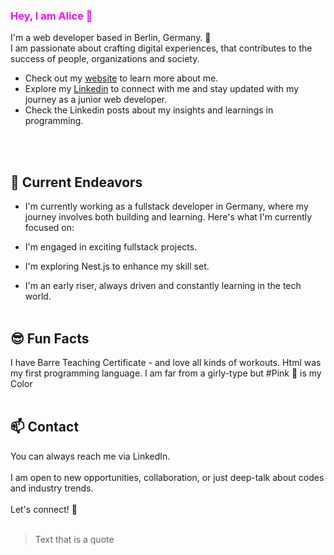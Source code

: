 ### <span style="color : fuchsia">Hey, I am Alice 👋</span> 

I'm a web developer based in Berlin, Germany. 🐻 <br> I am passionate about crafting digital experiences,
that contributes to the success of people, organizations and society. 
<br> 
- Check out my [website](https://www.virgoeun.tech/) to learn more about me.
- Explore my [Linkedin](https://www.linkedin.com/in/virgoeun/) to connect with me and stay updated with my journey as a junior web developer.
- Check the Linkedin posts about my insights and learnings in programming. 

<br> <br>
## 🚀 Current Endeavors 
- I'm currently working as a fullstack developer in Germany, where my journey involves both building and learning. Here's what I'm currently focused on:

- I'm engaged in exciting fullstack projects.
- I'm exploring Nest.js to enhance my skill set.
- I'm an early riser, always driven and constantly learning in the tech world.
<br> <br>
## 😎 Fun Facts
I have Barre Teaching Certificate - and love all kinds of workouts.
Html was my first programming language.
I am far from a girly-type but #Pink 💝 is my Color
<br> <br>
## 📫 Contact
You can always reach me via LinkedIn.
<br> <br>
I am open to new opportunities, collaboration, or just deep-talk about codes and industry trends. 
<br> <br>
Let's connect! 💫
<br> <br>
> Text that is a quote

<!--
**virgoeun/virgoeun** is a ✨ _special_ ✨ repository because its `README.md` (this file) appears on your GitHub profile.

Here are some ideas to get you started:

- 🔭 I’m currently working on ...
- 🌱 I’m currently learning ...
- 👯 I’m looking to collaborate on ...
- 🤔 I’m looking for help with ...
- 💬 Ask me about ...
- 📫 How to reach me: ...
- 😄 Pronouns: ...
- ⚡ Fun fact: ...
-->
